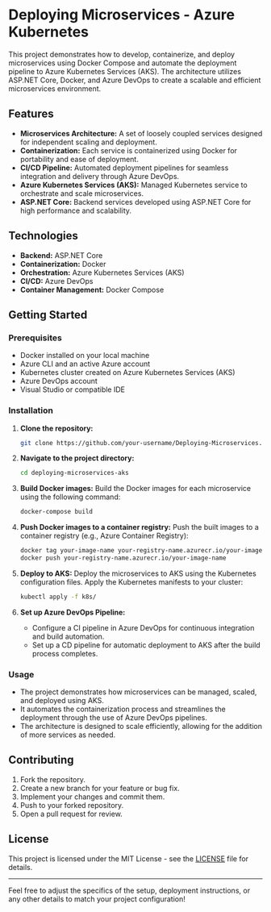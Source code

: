 # Deploying Microservices - Azure Kubernetes

This project demonstrates how to develop, containerize, and deploy microservices using Docker Compose and automate the deployment pipeline to Azure Kubernetes Services (AKS). The architecture utilizes ASP.NET Core, Docker, and Azure DevOps to create a scalable and efficient microservices environment.

## Features

- **Microservices Architecture:** A set of loosely coupled services designed for independent scaling and deployment.
- **Containerization:** Each service is containerized using Docker for portability and ease of deployment.
- **CI/CD Pipeline:** Automated deployment pipelines for seamless integration and delivery through Azure DevOps.
- **Azure Kubernetes Services (AKS):** Managed Kubernetes service to orchestrate and scale microservices.
- **ASP.NET Core:** Backend services developed using ASP.NET Core for high performance and scalability.

## Technologies

- **Backend:** ASP.NET Core
- **Containerization:** Docker
- **Orchestration:** Azure Kubernetes Services (AKS)
- **CI/CD:** Azure DevOps
- **Container Management:** Docker Compose

## Getting Started

### Prerequisites

- Docker installed on your local machine
- Azure CLI and an active Azure account
- Kubernetes cluster created on Azure Kubernetes Services (AKS)
- Azure DevOps account
- Visual Studio or compatible IDE

### Installation

1. **Clone the repository:**
   ```bash
   git clone https://github.com/your-username/Deploying-Microservices.git
   ```

2. **Navigate to the project directory:**
   ```bash
   cd deploying-microservices-aks
   ```

3. **Build Docker images:**
   Build the Docker images for each microservice using the following command:
   ```bash
   docker-compose build
   ```

4. **Push Docker images to a container registry:**
   Push the built images to a container registry (e.g., Azure Container Registry):
   ```bash
   docker tag your-image-name your-registry-name.azurecr.io/your-image-name
   docker push your-registry-name.azurecr.io/your-image-name
   ```

5. **Deploy to AKS:**
   Deploy the microservices to AKS using the Kubernetes configuration files. Apply the Kubernetes manifests to your cluster:
   ```bash
   kubectl apply -f k8s/
   ```

6. **Set up Azure DevOps Pipeline:**
   - Configure a CI pipeline in Azure DevOps for continuous integration and build automation.
   - Set up a CD pipeline for automatic deployment to AKS after the build process completes.

### Usage

- The project demonstrates how microservices can be managed, scaled, and deployed using AKS.
- It automates the containerization process and streamlines the deployment through the use of Azure DevOps pipelines.
- The architecture is designed to scale efficiently, allowing for the addition of more services as needed.

## Contributing

1. Fork the repository.
2. Create a new branch for your feature or bug fix.
3. Implement your changes and commit them.
4. Push to your forked repository.
5. Open a pull request for review.

## License

This project is licensed under the MIT License - see the [LICENSE](LICENSE) file for details.

---

Feel free to adjust the specifics of the setup, deployment instructions, or any other details to match your project configuration!
